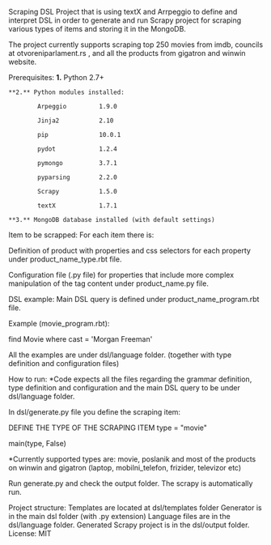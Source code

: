 Scraping DSL
Project that is using textX and Arrpeggio to define and interpret DSL in order to generate and run Scrapy project for scraping various types of items and storing it in the MongoDB.

The project currently supports scraping top 250 movies from imdb, councils at otvoreniparlament.rs , and all the products from gigatron and winwin website.

Prerequisites:
    **1.** Python 2.7+

    **2.** Python modules installed:

            Arpeggio         1.9.0

            Jinja2           2.10

            pip              10.0.1

            pydot            1.2.4

            pymongo          3.7.1

            pyparsing        2.2.0

            Scrapy           1.5.0

            textX            1.7.1

    **3.** MongoDB database installed (with default settings)
Item to be scrapped:
For each item there is:

Definition of product with properties and css selectors for each property under product_name_type.rbt file.

Configuration file (.py file) for properties that include more complex manipulation of the tag content under product_name.py file.

DSL example:
Main DSL query is defined under product_name_program.rbt file.

Example (movie_program.rbt):

find Movie where cast = 'Morgan Freeman'

All the examples are under dsl/language folder. (together with type definition and configuration files)

How to run:
*Code expects all the files regarding the grammar definition, type definition and configuration and the main DSL query to be under dsl/language folder.

In dsl/generate.py file you define the scraping item:

DEFINE THE TYPE OF THE SCRAPING ITEM
type = "movie"

main(type, False)

*Currently supported types are: movie, poslanik and most of the products on winwin and gigatron (laptop, mobilni_telefon, frizider, televizor etc)

Run generate.py and check the output folder. The scrapy is automatically run.

Project structure:
Templates are located at dsl/templates folder
Generator is in the main dsl folder (with .py extension)
Language files are in the dsl/language folder.
Generated Scrapy project is in the dsl/output folder.
License:
MIT
